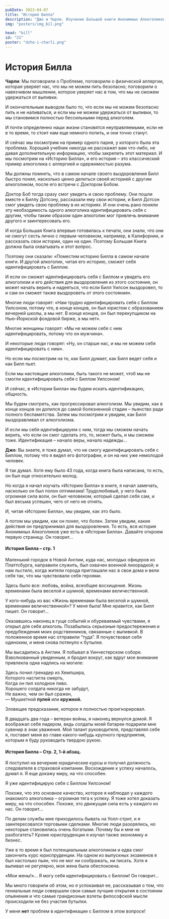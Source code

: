 ```yaml
---
pubDate: 2023-04-07
title: "История Билла"
description: "Джо и Чарли. Изучение Большой книги Анонимных Алкоголиков. (020)"
img: "posters/img_bil.png"

head: "bill"
id: "21"
poster: "dzho-i-charli.png"
---
```


# История Билла

**Чарли**:
Мы поговорили о Проблеме, поговорили о физической аллергии, которая уверяет нас, что мы не можем пить безопасно; поговорили о навязчивом мышлении, которое уверяет нас в том, что мы не сможем удержаться от выпивки.

И окончательным выводом было то, что если мы не можем безопасно пить и не напиваться, и если мы не можем удержаться от выпивки, то мы становимся полностью бессильными перед алкоголем.

И почти определенно наши жизни становятся неуправляемыми, если не в то время, то стоит нам еще немного попить, и они точно станут.

И сейчас мы посмотрим на пример одного парня, у которого была эта проблема. Хороший учебник никогда не расскажет вам что-либо, не давая дополнительную информацию, чтобы закрепить этот материал. И мы посмотрим на «Историю Билла», и его история – это классический пример алкоголика с аллергией и одержимостью разума.

Мы должны помнить, что в самом начале своего выздоровления Билл быстро понял, насколько ценно делиться своей историей с другим алкоголиком, после его встречи с Доктором Бобом.

Доктор Боб тогда сразу смог увидеть и свою проблему. Они пошли вместе к Биллу Дотсону, рассказали ему свои истории, и Билл Дотсон смог увидеть свою проблему в их историях. И они очень рано поняли эту необходимость одного алкоголика идентифицировать себя с другим, чтобы таким образом один алкоголик мог привлечь внимание другого и заинтересовать его.

И когда Большая Книга впервые готовилась к печати, они знали, что они не смогут сесть лично с первым человеком, например, в Калифорнии, и рассказать свои истории, один на один. Поэтому Большая Книга должна была охватывать и этот вопрос.

Поэтому они сказали: «Поместим историю Билла в самом начале книги. И другой алкоголик, читая его историю, сможет себя идентифицировать с Биллом.

И если он сможет идентифицировать себя с Биллом и увидеть его алкоголизм и его действия для выздоровления из этого состояния, он может начать верить и надеяться, что если Билл Уилсон выздоровел, то и сам он сможет также выздороветь от этого состояния».

Многие люди говорят: «Нам трудно идентифицировать себя с Биллом Уилсоном, потому что, в конце концов, он был юристом с образованием вечерней школы, а мы нет. В конце концов, он был перекупщиком на Нью-Йоркской фондовой бирже, а мы нет».

Многие женщины говорят: «Мы не можем себя с ним идентифицировать, потому что он мужчина».

И некоторые люди говорят: «Ну, он старше нас, и мы не можем себя идентифицировать с ним».

Но если мы посмотрим на то, как Билл думает, как Билл ведет себя и как Билл пьет.

Если мы настоящие алкоголики, быть такого не может, чтоб мы не смогли идентифицировать себя с Биллом Уилсоном!

И сейчас, в «Истории Билла» мы будем искать идентификацию, общность.

Мы будем смотреть, как прогрессировал алкоголизм. Мы увидим, как в конце концов он допился до самой болезненной стадии – пьянство ради полного беспамятства. Затем мы посмотрим и увидим, как Билл выздоравливал от алкоголизма.

И если мы себя идентифицируем с ним, тогда мы сможем начать верить, что если он смог сделать это, то, может быть, и мы сможем тоже. Идентификация – начало веры, начало надежды…

**Джо**:
Вы знаете, я тоже думал, что не смогу идентифицировать себя с Биллом, потому что я видел его фотографии, и он на них уже немолодой человек.

Я так думал. Хотя ему было 43 года, когда книга была написана, то есть, он был еще относительно молод.

Но когда я начал изучать «Историю Билла» в книге, я начал замечать, насколько он был полон оптимизма! Трудолюбивый, у него была огромная сила воли, он был человеком, который сделал себя сам, и был весьма успешен, чего от него не отнять.

И, читая «Историю Билла», мы увидим, как это было.

А потом мы увидим, как он понял, что болен. Затем увидим, какие действия он предпринимал для выздоровления. То есть, вся история Анонимных Алкоголиков уже есть в «Истории Билла». Давайте откроем первую страницу. Он говорит…

#### История Билла – стр. 1

Маленький городок в Новой Англии, куда нас, молодых офицеров из Платтсбурга, направили служить, был охвачен военной лихорадкой; и нам льстило, когда жители города приглашали нас в свои дома и вели себя так, что мы чувствовали себя героями.

Здесь было все: любовь, война, всеобщее восхищение. Жизнь временами была веселой и шумной, временами величественной.

У кого-нибудь из вас «Жизнь временами была веселой и шумной, временами величественной»? У меня была! Мне нравится, как Билл пишет. Он говорит…

Оказавшись наконец в гуще событий и обуреваемый чувствами, я открыл для себя алкоголь. Позабылись серьезные предостережения и предубеждения моих родственников, связанные с выпивкой. В положенное время нас отправили “туда”. Я почувствовал себя одиноким, и меня снова потянуло к бутылке.

Мы высадились в Англии. Я побывал в Уинчестерском соборе. Взволнованный увиденным, я бродил вокруг, как вдруг мое внимание привлекла одна надпись на могиле:

Здесь почил гренадер из Хемпшира, <br>
Которого настигла смерть, <br>
Когда он пил холодное пиво. <br>
Хорошего солдата никогда не забудут, <br>
Не важно, чем он был сражен, <br>
— Мушкетной **пулей** или **кружкой.**

Зловещее предсказание, которое я полностью проигнорировал.

В двадцать два года – ветеран войны, я наконец вернулся домой. Я воображал себя лидером, ведь солдаты моей батареи подарили мне сувенир в знак уважения. Мой талант руководителя, представлял себе я, поставит меня во главе какого-нибудь крупного предприятия, которым я буду руководить твердою рукою.

#### История Билла – Стр. 2, 1-й абзац.

Я поступил на вечерние юридические курсы и получил должность следователя в страховой компании. Восхождение к успеху началось, думал я. Я еще докажу миру, на что способен.

Я уже идентифицирую себя с Биллом Уилсоном!

Похоже, что это основное качество, которое я наблюдал у каждого знакомого алкоголика – огромная тяга к успеху. Я тоже хотел доказать миру, на что способен. Похоже, это движущая сила есть у каждого из нас. Он говорит…

По делам службы мне приходилось бывать на Уолл-стрит, и я заинтересовался торговыми сделками. Многие люди разорялись, но некоторые становились очень богатыми. Почему бы и мне не разбогатеть? Кроме юриспруденции я изучал также экономику и бизнес.

Уже в то время я был потенциальным алкоголиком и едва смог закончить курс юриспруденции. На одном из выпускных экзаменов я был настолько пьян, что не мог ни соображать, ни писать. Хотя я выпивал не регулярно, моя жена была обеспокоена.

«Мои жены!»… Я могу себя идентифицировать с Биллом! Он говорит…

Мы много говорили об этом, но я успокаивал ее, рассказывая о том, что гениальные люди совершали свои самые лучшие открытия в состоянии опьянения и что самые грандиозные взлеты философской мысли происходили не без участия бутылки.

У меня **нет** проблем в идентификации с Биллом в этом вопросе!
